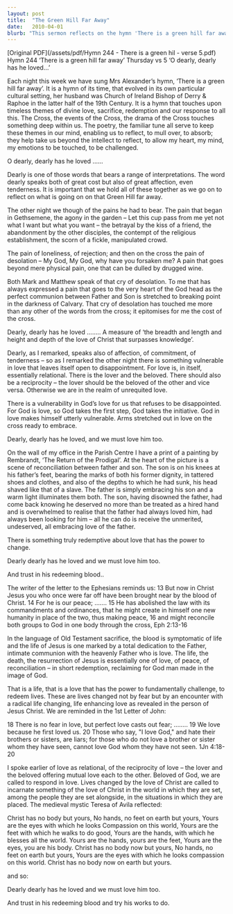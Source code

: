 ```yaml
---
layout: post
title:  "The Green Hill Far Away"
date:   2010-04-01
blurb: "This sermon reflects on the hymn 'There is a green hill far away' during Holy Week 2010. It explores the themes of divine love, sacrifice, redemption and our response to these. The sermon emphasizes the cost of Christ's love, the vulnerability in God's love for us, and the power of love to redeem and change lives."
---
```

[Original PDF](/assets/pdf/Hymn 244 - There is a green hil - verse 5.pdf)    
Hymn 244 ‘There is a green hill far away’
Thursday vs 5 ‘O dearly, dearly has he loved…’

Each night this week we have sung Mrs Alexander’s hymn, ‘There is a green hill far away’. It is a hymn of its time, that evolved in its own particular cultural setting, her husband was Church of Ireland Bishop of Derry & Raphoe in the latter half of the 19th Century. It is a hymn that touches upon timeless themes of divine love, sacrifice, redemption and our response to all this. The Cross, the events of the Cross, the drama of the Cross touches something deep within us. The poetry, the familiar tune all serve to keep these themes in our mind, enabling us to reflect, to mull over, to absorb; they help take us beyond the intellect to reflect, to allow my heart, my mind, my emotions to be touched, to be challenged.

O dearly, dearly has he loved ……

Dearly is one of those words that bears a range of interpretations. The word dearly speaks both of great cost but also of great affection, even tenderness. It is important that we hold all of these together as we go on to reflect on what is going on on that Green Hill far away.

The other night we though of the pains he had to bear. The pain that began in Gethsemene, the agony in the garden – Let this cup pass from me yet not what I want but what you want – the betrayal by the kiss of a friend, the abandonment by the other disciples, the contempt of the religious establishment, the scorn of a fickle, manipulated crowd.

The pain of loneliness, of rejection; and then on the cross the pain of desolation – My God, My God, why have you forsaken me? A pain that goes beyond mere physical pain, one that can be dulled by drugged wine.

Both Mark and Matthew speak of that cry of desolation. To me that has always expressed a pain that goes to the very heart of the God head as the perfect communion between Father and Son is stretched to breaking point in the darkness of Calvary. That cry of desolation has touched me more than any other of the words from the cross; it epitomises for me the cost of the cross.

Dearly, dearly has he loved …….. A measure of ‘the breadth and length and height and depth of the love of Christ that surpasses knowledge’.

Dearly, as I remarked, speaks also of affection, of commitment, of tenderness – so as I remarked the other night there is something vulnerable in love that leaves itself open to disappointment. For love is, in itself, essentially relational. There is the lover and the beloved. There should also be a reciprocity – the lover should be the beloved of the other and vice versa. Otherwise we are in the realm of unrequited love.

There is a vulnerability in God’s love for us that refuses to be disappointed. For God is love, so God takes the first step, God takes the initiative. God in love makes himself utterly vulnerable. Arms stretched out in love on the cross ready to embrace.

Dearly, dearly has he loved,
and we must love him too.

On the wall of my office in the Parish Centre I have a print of a painting by Rembrandt, ‘The Return of the Prodigal’. At the heart of the picture is a scene of reconciliation between father and son. The son is on his knees at his father’s feet, bearing the marks of both his former dignity, in tattered shoes and clothes, and also of the depths to which he had sunk, his head shaved like that of a slave. The father is simply embracing his son and a warm light illuminates them both. The son, having disowned the father, had come back knowing he deserved no more than be treated as a hired hand and is overwhelmed to realise that the father had always loved him, had always been looking for him – all he can do is receive the unmerited, undeserved, all embracing love of the father.

There is something truly redemptive about love that has the power to change.

Dearly dearly has he loved
and we must love him too.

And trust in his redeeming blood..

The writer of the letter to the Ephesians reminds us:
13 But now in Christ Jesus you who once were far off
have been brought near by the blood of Christ. 14 For he
is our peace; ……. 15 He has abolished the law with its
commandments and ordinances, that he might create in
himself one new humanity in place of the two, thus
making peace, 16 and might reconcile both groups to God
in one body through the cross, Eph 2:13-16

In the language of Old Testament sacrifice, the blood is symptomatic of life and the life of Jesus is one marked by a total dedication to the Father, intimate communion with the heavenly Father who is love. The life, the death, the resurrection of Jesus is essentially one of love, of peace, of reconciliation – in short redemption, reclaiming for God man made in the image of God.

That is a life, that is a love that has the power to fundamentally challenge, to redeem lives. These are lives changed not by fear but by an encounter with a radical life changing, life enhancing love as revealed in the person of Jesus Christ. We are reminded in the 1st Letter of John:

18 There is no fear in love, but perfect love casts out fear; ……..
19 We love because he first loved us. 20 Those who say, "I love
God," and hate their brothers or sisters, are liars; for those who
do not love a brother or sister whom they have seen, cannot
love God whom they have not seen. 1Jn 4:18-20

I spoke earlier of love as relational, of the reciprocity of love – the lover and the beloved offering mutual love each to the other. Beloved of God, we are called to respond in love. Lives changed by the love of Christ are called to incarnate something of the love of Christ in the world in which they are set, among the people they are set alongside, in the situations in which they are placed. The medieval mystic Teresa of Avila reflected:

Christ has no body but yours,
No hands, no feet on earth but yours,
Yours are the eyes with which he looks
Compassion on this world,
Yours are the feet with which he walks to do good,
Yours are the hands, with which he blesses all the world.
Yours are the hands, yours are the feet,
Yours are the eyes, you are his body.
Christ has no body now but yours,
No hands, no feet on earth but yours,
Yours are the eyes with which he looks
compassion on this world.
Christ has no body now on earth but yours.

and so:

Dearly dearly has he loved
and we must love him too.

And trust in his redeeming blood
and try his works to do.
